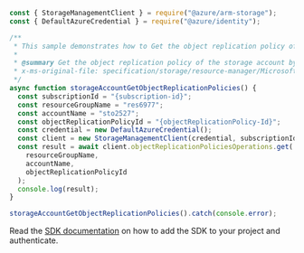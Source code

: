 ```javascript
const { StorageManagementClient } = require("@azure/arm-storage");
const { DefaultAzureCredential } = require("@azure/identity");

/**
 * This sample demonstrates how to Get the object replication policy of the storage account by policy ID.
 *
 * @summary Get the object replication policy of the storage account by policy ID.
 * x-ms-original-file: specification/storage/resource-manager/Microsoft.Storage/stable/2021-09-01/examples/StorageAccountGetObjectReplicationPolicy.json
 */
async function storageAccountGetObjectReplicationPolicies() {
  const subscriptionId = "{subscription-id}";
  const resourceGroupName = "res6977";
  const accountName = "sto2527";
  const objectReplicationPolicyId = "{objectReplicationPolicy-Id}";
  const credential = new DefaultAzureCredential();
  const client = new StorageManagementClient(credential, subscriptionId);
  const result = await client.objectReplicationPoliciesOperations.get(
    resourceGroupName,
    accountName,
    objectReplicationPolicyId
  );
  console.log(result);
}

storageAccountGetObjectReplicationPolicies().catch(console.error);
```

Read the [SDK documentation](https://github.com/Azure/azure-sdk-for-js/blob/%40azure%2Farm-storage_17.2.1/sdk/storage/arm-storage/README.md) on how to add the SDK to your project and authenticate.

